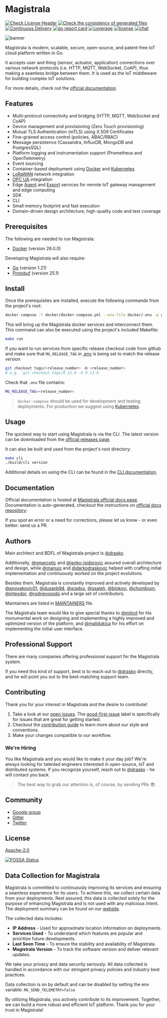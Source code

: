 # Magistrala

[![Check License Header](https://github.com/andychao217/magistrala/actions/workflows/check-license.yaml/badge.svg?branch=main)](https://github.com/andychao217/magistrala/actions/workflows/check-license.yaml)
[![Check the consistency of generated files](https://github.com/andychao217/magistrala/actions/workflows/check-generated-files.yml/badge.svg?branch=main)](https://github.com/andychao217/magistrala/actions/workflows/check-generated-files.yml)
[![Continuous Delivery](https://github.com/andychao217/magistrala/actions/workflows/build.yml/badge.svg?branch=main)](https://github.com/andychao217/magistrala/actions/workflows/build.yml)
[![go report card][grc-badge]][grc-url]
[![coverage][cov-badge]][cov-url]
[![license][license]](LICENSE)
[![chat][gitter-badge]][gitter]

![banner][banner]

Magistrala is modern, scalable, secure, open-source, and patent-free IoT cloud platform written in Go.

It accepts user and thing (sensor, actuator, application) connections over various network protocols (i.e. HTTP, MQTT, WebSocket, CoAP), thus making a seamless bridge between them. It is used as the IoT middleware for building complex IoT solutions.

For more details, check out the [official documentation][docs].

## Features

- Multi-protocol connectivity and bridging (HTTP, MQTT, WebSocket and CoAP)
- Device management and provisioning (Zero Touch provisioning)
- Mutual TLS Authentication (mTLS) using X.509 Certificates
- Fine-grained access control (policies, ABAC/RBAC)
- Message persistence (Cassandra, InfluxDB, MongoDB and PostgresSQL)
- Platform logging and instrumentation support (Prometheus and OpenTelemetry)
- Event sourcing
- Container-based deployment using [Docker][docker] and [Kubernetes][kubernetes]
- [LoRaWAN][lora] network integration
- [OPC UA][opcua] integration
- Edge [Agent][agent] and [Export][export] services for remote IoT gateway management and edge computing
- SDK
- CLI
- Small memory footprint and fast execution
- Domain-driven design architecture, high-quality code and test coverage

## Prerequisites

The following are needed to run Magistrala:

- [Docker](https://docs.docker.com/install/) (version 26.0.0)

Developing Magistrala will also require:

- [Go](https://golang.org/doc/install) (version 1.21)
- [Protobuf](https://github.com/protocolbuffers/protobuf#protocol-compiler-installation) (version 25.1)

## Install

Once the prerequisites are installed, execute the following commands from the project's root:

```bash
docker compose -f docker/docker-compose.yml --env-file docker/.env -p git_github_com_absmach_magistrala_git_  up
```

This will bring up the Magistrala docker services and interconnect them. This command can also be executed using the project's included Makefile:

```bash
make run
```

If you want to run services from specific release checkout code from github and make sure that
`MG_RELEASE_TAG` in [.env](.env) is being set to match the release version

```bash
git checkout tags/<release_number> -b <release_number>
# e.g. `git checkout tags/0.13.0 -b 0.13.0`
```

Check that `.env` file contains:

```bash
MG_RELEASE_TAG=<release_number>
```

> `docker-compose` should be used for development and testing deployments. For production we suggest using [Kubernetes](https://docs.magistrala.abstractmachines.fr/kubernetes).

## Usage

The quickest way to start using Magistrala is via the CLI. The latest version can be downloaded from the [official releases page][releases].

It can also be built and used from the project's root directory:

```bash
make cli
./build/cli version
```

Additional details on using the CLI can be found in the [CLI documentation](https://docs.magistrala.abstractmachines.fr/cli).

## Documentation

Official documentation is hosted at [Magistrala official docs page][docs]. Documentation is auto-generated, checkout the instructions on [official docs repository](https://github.com/andychao217/magistrala-docs):

If you spot an error or a need for corrections, please let us know - or even better: send us a PR.

## Authors

Main architect and BDFL of Magistrala project is [@drasko][drasko].

Additionally, [@nmarcetic][nikola] and [@janko-isidorovic][janko] assured overall architecture and design, while [@manuio][manu] and [@darkodraskovic][darko] helped with crafting initial implementation and continuously worked on the project evolutions.

Besides them, Magistrala is constantly improved and actively developed by [@anovakovic01][alex], [@dusanb94][dusan], [@srados][sava], [@gsaleh][george], [@blokovi][iva], [@chombium][kole], [@mteodor][mirko], [@rodneyosodo][rodneyosodo] and a large set of contributors.

Maintainers are listed in [MAINTAINERS](MAINTAINERS) file.

The Magistrala team would like to give special thanks to [@mijicd][dejan] for his monumental work on designing and implementing a highly improved and optimized version of the platform, and [@malidukica][dusanm] for his effort on implementing the initial user interface.

## Professional Support

There are many companies offering professional support for the Magistrala system.

If you need this kind of support, best is to reach out to [@drasko][drasko] directly, and he will point you out to the best-matching support team.

## Contributing

Thank you for your interest in Magistrala and the desire to contribute!

1. Take a look at our [open issues](https://github.com/andychao217/magistrala/issues). The [good-first-issue](https://github.com/andychao217/magistrala/labels/good-first-issue) label is specifically for issues that are great for getting started.
2. Checkout the [contribution guide](CONTRIBUTING.md) to learn more about our style and conventions.
3. Make your changes compatible to our workflow.

### We're Hiring

You like Magistrala and you would like to make it your day job? We're always looking for talented engineers interested in open-source, IoT and distributed systems. If you recognize yourself, reach out to [@drasko][drasko] - he will contact you back.

> The best way to grab our attention is, of course, by sending PRs :sunglasses:.

## Community

- [Google group][forum]
- [Gitter][gitter]
- [Twitter][twitter]

## License

[Apache-2.0](LICENSE)

[![FOSSA Status](https://app.fossa.com/api/projects/git%2Bgithub.com%2Fabsmach%2Fmagistrala.svg?type=large&issueType=license)](https://app.fossa.com/projects/git%2Bgithub.com%2Fabsmach%2Fmagistrala?ref=badge_large&issueType=license)
## Data Collection for Magistrala

Magistrala is committed to continuously improving its services and ensuring a seamless experience for its users. To achieve this, we collect certain data from your deployments. Rest assured, this data is collected solely for the purpose of enhancing Magistrala and is not used with any malicious intent. The deployment summary can be found on our [website][callhome].

The collected data includes:

- **IP Address** - Used for approximate location information on deployments.
- **Services Used** - To understand which features are popular and prioritize future developments.
- **Last Seen Time** - To ensure the stability and availability of Magistrala.
- **Magistrala Version** - To track the software version and deliver relevant updates.

We take your privacy and data security seriously. All data collected is handled in accordance with our stringent privacy policies and industry best practices.

Data collection is on by default and can be disabled by setting the env variable:
`MG_SEND_TELEMETRY=false`

By utilizing Magistrala, you actively contribute to its improvement. Together, we can build a more robust and efficient IoT platform. Thank you for your trust in Magistrala!

[banner]: https://github.com/andychao217/magistrala-docs/blob/main/docs/img/gopherBanner.jpg
[docs]: https://docs.magistrala.abstractmachines.fr
[docker]: https://www.docker.com
[forum]: https://groups.google.com/forum/#!forum/mainflux
[gitter]: https://gitter.im/absmach/magistrala?utm_source=badge&utm_medium=badge&utm_campaign=pr-badge&utm_content=badge
[gitter-badge]: https://badges.gitter.im/Join%20Chat.svg
[grc-badge]: https://goreportcard.com/badge/github.com/andychao217/magistrala
[grc-url]: https://goreportcard.com/report/github.com/andychao217/magistrala
[cov-badge]: https://codecov.io/gh/absmach/magistrala/graph/badge.svg?token=SEMDAO3L09
[cov-url]: https://codecov.io/gh/absmach/magistrala
[license]: https://img.shields.io/badge/license-Apache%20v2.0-blue.svg
[twitter]: https://twitter.com/absmach
[lora]: https://lora-alliance.org/
[opcua]: https://opcfoundation.org/about/opc-technologies/opc-ua/
[agent]: https://github.com/andychao217/agent
[export]: https://github.com/absmach/export
[kubernetes]: https://kubernetes.io/
[releases]: https://github.com/andychao217/magistrala/releases
[drasko]: https://github.com/drasko
[nikola]: https://github.com/nmarcetic
[dejan]: https://github.com/mijicd
[manu]: https://github.com/manuIO
[darko]: https://github.com/darkodraskovic
[janko]: https://github.com/janko-isidorovic
[alex]: https://github.com/anovakovic01
[dusan]: https://github.com/dborovcanin
[sava]: https://github.com/srados
[george]: https://github.com/gesaleh
[iva]: https://github.com/blokovi
[kole]: https://github.com/chombium
[dusanm]: https://github.com/malidukica
[mirko]: https://github.com/mteodor
[rodneyosodo]: https://github.com/rodneyosodo
[callhome]: https://deployments.magistrala.abstractmachines.fr/
